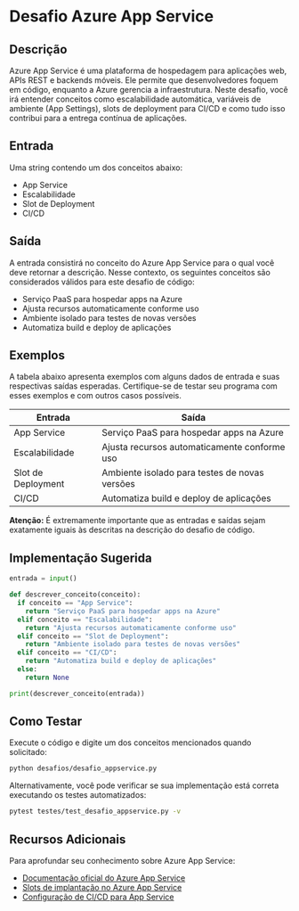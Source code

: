 # Desafio Azure App Service

## Descrição

Azure App Service é uma plataforma de hospedagem para aplicações web, APIs REST e backends móveis. Ele permite que desenvolvedores foquem em código, enquanto a Azure gerencia a infraestrutura. Neste desafio, você irá entender conceitos como escalabilidade automática, variáveis de ambiente (App Settings), slots de deployment para CI/CD e como tudo isso contribui para a entrega contínua de aplicações.

## Entrada

Uma string contendo um dos conceitos abaixo:

- App Service
- Escalabilidade
- Slot de Deployment
- CI/CD

## Saída

A entrada consistirá no conceito do Azure App Service para o qual você deve retornar a descrição. Nesse contexto, os seguintes conceitos são considerados válidos para este desafio de código:

- Serviço PaaS para hospedar apps na Azure
- Ajusta recursos automaticamente conforme uso
- Ambiente isolado para testes de novas versões
- Automatiza build e deploy de aplicações

## Exemplos

A tabela abaixo apresenta exemplos com alguns dados de entrada e suas respectivas saídas esperadas. Certifique-se de testar seu programa com esses exemplos e com outros casos possíveis.

| Entrada            | Saída                                         |
| ------------------ | --------------------------------------------- |
| App Service        | Serviço PaaS para hospedar apps na Azure      |
| Escalabilidade     | Ajusta recursos automaticamente conforme uso  |
| Slot de Deployment | Ambiente isolado para testes de novas versões |
| CI/CD              | Automatiza build e deploy de aplicações       |

**Atenção:** É extremamente importante que as entradas e saídas sejam exatamente iguais às descritas na descrição do desafio de código.

## Implementação Sugerida

```python
entrada = input()

def descrever_conceito(conceito):
  if conceito == "App Service":
    return "Serviço PaaS para hospedar apps na Azure"
  elif conceito == "Escalabilidade":
    return "Ajusta recursos automaticamente conforme uso"
  elif conceito == "Slot de Deployment":
    return "Ambiente isolado para testes de novas versões"
  elif conceito == "CI/CD":
    return "Automatiza build e deploy de aplicações"
  else:
    return None

print(descrever_conceito(entrada))
```

## Como Testar

Execute o código e digite um dos conceitos mencionados quando solicitado:

```bash
python desafios/desafio_appservice.py
```

Alternativamente, você pode verificar se sua implementação está correta executando os testes automatizados:

```bash
pytest testes/test_desafio_appservice.py -v
```

## Recursos Adicionais

Para aprofundar seu conhecimento sobre Azure App Service:

- [Documentação oficial do Azure App Service](https://docs.microsoft.com/pt-br/azure/app-service/)
- [Slots de implantação no Azure App Service](https://docs.microsoft.com/pt-br/azure/app-service/deploy-staging-slots)
- [Configuração de CI/CD para App Service](https://docs.microsoft.com/pt-br/azure/app-service/deploy-continuous-deployment)
